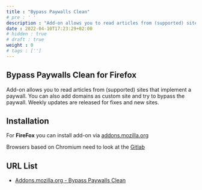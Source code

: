 ```yaml
---
title : "Bypass Paywalls Clean"
# pre : ' '
description : "Add-on allows you to read articles from (supported) sites that implement a paywall."
date : 2022-04-10T17:23:29+02:00
# hidden : true
# draft : true
weight : 0
# tags : ['']
---
```


## Bypass Paywalls Clean for Firefox

Add-on allows you to read articles from (supported) sites that implement a paywall. You can also add domains as custom site and try to bypass the paywall. Weekly updates are released for fixes and new sites.

## Installation

For **FireFox** you can install add-on via [addons.mozilla.org](https://addons.mozilla.org/en-US/firefox/addon/bypass-paywalls-clean)

Browsers based on Chromium need to look at the [Gitlab](https://gitlab.com/magnolia1234/bypass-paywalls-chrome-clean#installation)

## URL List

* [Addons.mozilla.org - Bypass Paywalls Clean](https://addons.mozilla.org/nl/firefox/addon/bypass-paywalls-clean/)

